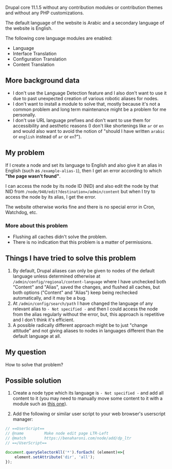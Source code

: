 Drupal core 11.1.5 without any contribution modules or contribution themes and without any PHP customizations.

The default language of the website is Arabic and a secondary language of the website is English.

The following core language modules are enabled:

* Language
* Interface Translation
* Configuration Translation
* Content Translation

## More background data

* I don't use the Language Detection feature and I also don't want to use it due to past unexpected creation of various robotic aliases for nodes.
* I don't want to install a module to solve that, mostly because it's not a common problem and long term maintenance might be a problem for me personally.
* I don't use URL language prefixes and don't want to use them for accessibility and aesthetic reasons (I don't like shortenings like `ar` or `en` and would also want to avoid the notion of "should I have written `arabic` or `english` instead of `ar` or `en`?").

## My problem

If I create a node and set its language to English and also give it an alias in English (such as `/example-alias-1`), then I get an error according to which **"the page wasn't found"**.

I can access the node by its node ID (NID) and also edit the node by that NID from `/node/940/edit?destination=/admin/content` but when I try to access the node by its alias, I get the error.

The website otherwise works fine and there is no special error in Cron, Watchdog, etc.

### More about this problem

* Flushing all caches didn't solve the problem.
* There is no indication that this problem is a matter of permissions.

## Things I have tried to solve this problem

1. By default, Drupal aliases can only be given to nodes of the default language unless determined otherwise at `/admin/config/regional/content-language` where I have unchecked both "Content" and "Alias", saved the changes, and flushed all caches, but both options ("Content" and "Alias") keep being rechecked automatically, and it may be a bug.
1. At `/admin/config/search/path` I have changed the language of any relevant alias to `- Not specified -` and then I could access the node from the alias regularly without the error, but, this approach is repetitive and I don't think it's efficient.
1. A possible radically different approach might be to just "change attitude" and not giving aliases to nodes in languages different than the default language at all.

## My question

How to solve that problem?

## Possible solution

1) Create a node type which its language is `- Not specified -` and add all content to it (you may need to manually move some content to it with a module such as [this one][1]).

2) Add the following or similar user script to your web browser's userscript manager:

```js
// ==UserScript==
// @name         Make node edit page LTR-Left
// @match        https://benaharoni.com/node/add/dp_ltr
// ==/UserScript==

document.querySelectorAll('*').forEach( (element)=>{
    element.setAttribute('dir', 'all');
});
```

  [1]: https://www.drupal.org/project/convert_bundles
